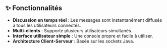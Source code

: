 
## ✨ Fonctionnalités
- **Discussion en temps réel** : Les messages sont instantanément diffusés à tous les utilisateurs connectés.
- **Multi-clients** : Supporte plusieurs utilisateurs simultanés.
- **Interface utilisateur simple** : Une console propre et facile à utiliser.
- **Architecture Client-Serveur** : Basée sur les sockets Java.
